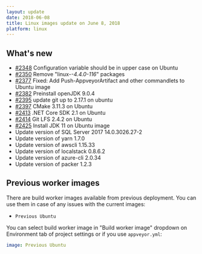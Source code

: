 ```yaml
---
layout: update
date: 2018-06-08
title: Linux images update on June 8, 2018
platform: linux
---
```


## What's new

* [#2348](https://github.com/appveyor/ci/issues/2348) Configuration variable should be in upper case on Ubuntu
* [#2350](https://github.com/appveyor/ci/issues/2350) Remove "linux-*-4.4.0-116*" packages
* [#2377](https://github.com/appveyor/ci/issues/2377) Fixed: Add Push-AppveyorArtifact and other commandlets to Ubuntu image
* [#2382](https://github.com/appveyor/ci/issues/2382) Preinstall openJDK 9.0.4
* [#2395](https://github.com/appveyor/ci/issues/2395) update git up to 2.17.1 on ubuntu
* [#2397](https://github.com/appveyor/ci/issues/2397) CMake 3.11.3 on Ubuntu
* [#2413](https://github.com/appveyor/ci/issues/2413) .NET Core SDK 2.1 on Ubuntu
* [#2414](https://github.com/appveyor/ci/issues/2414) Git LFS 2.4.2 on Ubuntu
* [#2425](https://github.com/appveyor/ci/issues/2425) Install JDK 11 on Ubuntu image
* Update version of SQL Server 2017 14.0.3026.27-2
* Update version of yarn 1.7.0
* Update version of awscli 1.15.33
* Update version of localstack 0.8.6.2
* Update version of azure-cli 2.0.34
* Update version of packer 1.2.3

## Previous worker images

There are build worker images available from previous deployment. You can use them in case of any issues with the current images:

* `Previous Ubuntu`

You can select build worker image in "Build worker image" dropdown on Environment tab of project settings or if you use `appveyor.yml`:

```yaml
image: Previous Ubuntu
```